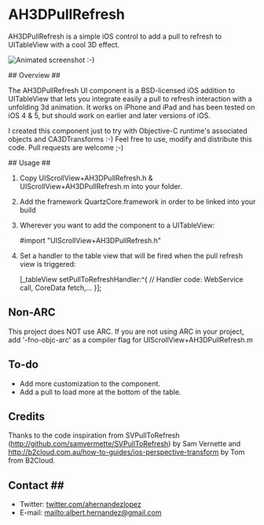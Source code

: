 # AH3DPullRefresh #

AH3DPullRefresh is a simple iOS control to add a pull to refresh to UITableView with a cool 3D effect.

![Animated screenshot :-)](https://raw.github.com/ahernandezlopez/AH3DPullToRefresh/master/Screenshots/animation.gif)

## Overview ##

The AH3DPullRefresh UI component is a BSD-licensed iOS addition to UITableView that lets you integrate easily a pull to refresh interaction with a unfolding 3d animation. It works on iPhone and iPad and has been tested on iOS 4 & 5, but should work on earlier and later versions of iOS.

I created this component just to try with Objective-C runtime's associated objects and CA3DTransforms :-) Feel free to use, modify and distribute this code. Pull requests are welcome ;-)

## Usage ##

1) Copy UIScrollView+AH3DPullRefresh.h & UIScrollView+AH3DPullRefresh.m into your folder.
2) Add the framework QuartzCore.framework in order to be linked into your build
3) Wherever you want to add the component to a UITableView:
	
	#import "UIScrollView+AH3DPullRefresh.h"
	
4) Set a handler to the table view that will be fired when the pull refresh view is triggered:

	[_tableView setPullToRefreshHandler:^{
		// Handler code: WebService call, CoreData fetch,...
    }]; 

## Non-ARC ##

This project does NOT use ARC. If you are not using ARC in your project, add '-fno-objc-arc' as a compiler flag for UIScrollView+AH3DPullRefresh.m

## To-do ##

- Add more customization to the component.
- Add a pull to load more at the bottom of the table.

## Credits ##

Thanks to the code inspiration from SVPullToRefresh (http://github.com/samvermette/SVPullToRefresh) by Sam Vernette and http://b2cloud.com.au/how-to-guides/ios-perspective-transform by Tom from B2Cloud.

## Contact ##

- Twitter: [twitter.com/ahernandezlopez](@ahernandezlopez)
- E-mail: [mailto:albert.hernandez@gmail.com](albert.hernandez@gmail.com)